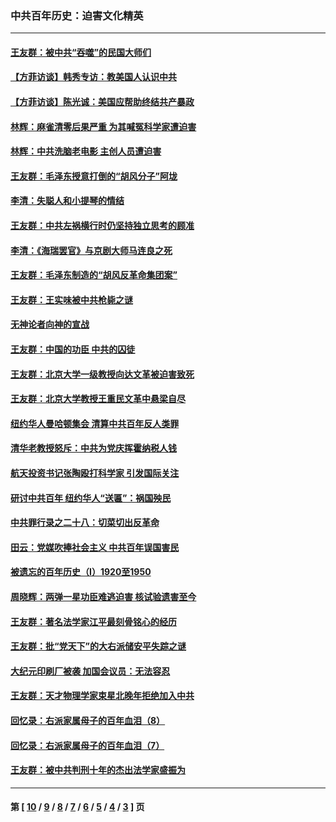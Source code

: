 ### 中共百年历史：迫害文化精英
---
#### [王友群：被中共“吞噬”的民国大师们](../../pages/nf1176111/n13942620.md?04280430) 
#### [【方菲访谈】韩秀专访：教美国人认识中共](../../pages/nf1176111/n13821310.md?04280430) 
#### [【方菲访谈】陈光诚：美国应帮助终结共产暴政](../../pages/nf1176111/n13759521.md?04280430) 
#### [林辉：麻雀清零后果严重 为其喊冤科学家遭迫害](../../pages/nf1176111/n13746900.md?04280430) 
#### [林辉：中共洗脑老电影 主创人员遭迫害](../../pages/nf1176111/n13699437.md?04280430) 
#### [王友群：毛泽东授意打倒的“胡风分子”阿垅](../../pages/nf1176111/n13592541.md?04280430) 
#### [李清：失聪人和小提琴的情结](../../pages/nf1176111/n13459280.md?04280430) 
#### [王友群：中共左祸横行时仍坚持独立思考的顾准](../../pages/nf1176111/n13444722.md?04280430) 
#### [李清：《海瑞罢官》与京剧大师马连良之死](../../pages/nf1176111/n13412316.md?04280430) 
#### [王友群：毛泽东制造的“胡风反革命集团案”](../../pages/nf1176111/n13324909.md?04280430) 
#### [王友群：王实味被中共枪毙之谜](../../pages/nf1176111/n13307502.md?04280430) 
#### [无神论者向神的宣战](../../pages/nf1176111/n13281535.md?04280430) 
#### [王友群：中国的功臣 中共的囚徒](../../pages/nf1176111/n13291790.md?04280430) 
#### [王友群：北京大学一级教授向达文革被迫害致死](../../pages/nf1176111/n13150966.md?04280430) 
#### [王友群：北京大学教授王重民文革中悬梁自尽](../../pages/nf1176111/n13084645.md?04280430) 
#### [纽约华人曼哈顿集会 清算中共百年反人类罪](../../pages/nf1176111/n13084157.md?04280430) 
#### [清华老教授怒斥：中共为党庆挥霍纳税人钱](../../pages/nf1176111/n13071430.md?04280430) 
#### [航天投资书记张陶殴打科学家 引发国际关注](../../pages/nf1176111/n13069132.md?04280430) 
#### [研讨中共百年 纽约华人“送匾”：祸国殃民](../../pages/nf1176111/n13057367.md?04280430) 
#### [中共罪行录之二十八：切菜切出反革命](../../pages/nf1176111/n13030600.md?04280430) 
#### [田云：党媒吹捧社会主义 中共百年误国害民](../../pages/nf1176111/n13006682.md?04280430) 
#### [被遗忘的百年历史（I）1920至1950](../../pages/nf1176111/n12986411.md?04280430) 
#### [周晓辉：两弹一星功臣难逃迫害 核试验遗害至今](../../pages/nf1176111/n12974997.md?04280430) 
#### [王友群：著名法学家江平最刻骨铭心的经历](../../pages/nf1176111/n12970787.md?04280430) 
#### [王友群：批“党天下”的大右派储安平失踪之谜](../../pages/nf1176111/n12954229.md?04280430) 
#### [大纪元印刷厂被袭 加国会议员：无法容忍](../../pages/nf1176111/n12883028.md?04280430) 
#### [王友群：天才物理学家束星北晚年拒绝加入中共](../../pages/nf1176111/n12792913.md?04280430) 
#### [回忆录：右派家属母子的百年血泪（8）](../../pages/nf1176111/n12706196.md?04280430) 
#### [回忆录：右派家属母子的百年血泪（7）](../../pages/nf1176111/n12706191.md?04280430) 
#### [王友群：被中共判刑十年的杰出法学家盛振为](../../pages/nf1176111/n12706141.md?04280430) 

---
#### 第 [ [10](./10.md?04280430) / [9](./9.md?04280430) / [8](./8.md?04280430) / [7](./7.md?04280430) / [6](./6.md?04280430) / [5](./5.md?04280430) / [4](./4.md?04280430) / [3](./3.md?04280430) ] 页
